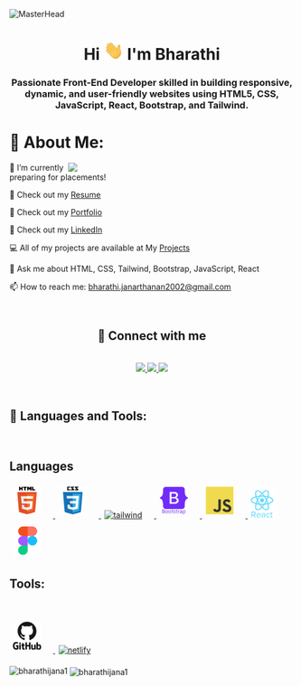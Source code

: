
<!---
bharathijana1/bharathijana1 is a ✨ special ✨ repository because its `README.md` (this file) appears on your GitHub profile.
You can click the Preview link to take a look at your changes.
--->
<!----------------------------------- Banner Section ------------------------------------>
![MasterHead](https://user-images.githubusercontent.com/95478989/198955082-6e78ebb5-e1e4-49f9-8d32-6e5af3984dcd.gif)
  

<!----------------------------------- Heading Section ------------------------------------>
<h1 align="center">
    Hi
    <img src="https://raw.githubusercontent.com/ABSphreak/ABSphreak/master/gifs/Hi.gif" width="35">
    I'm Bharathi
   
</h1>

<!----------------------------------- About Section ------------------------------------>

<h3 align="center">Passionate Front-End Developer skilled in building responsive, dynamic, and user-friendly websites using HTML5, CSS, JavaScript, React, Bootstrap, and Tailwind.</h3>

# 💫 About Me:

<picture> <img align="right" src="https://mir-s3-cdn-cf.behance.net/project_modules/disp/601014116770475.6068beff4640a.gif" width = 400px></picture>


🔭 I’m currently preparing for placements!  
  
📄 Check out my [Resume](https://drive.google.com/file/d/1o02l9B74zVlW40GqGHrWIrKawzfWBKP1/view?usp=sharing)  

📄 Check out my [Portfolio](https://portfolio-bharathi.netlify.app/)  

📄 Check out my [LinkedIn](https://www.linkedin.com/in/bharathijanarthanan12/)  
    
💻 All of my projects are available at My [Projects](https://github.com/bharathijana1)  
  
💬 Ask me about HTML, CSS, Tailwind, Bootstrap, JavaScript, React
  
📫 How to reach me: bharathi.janarthanan2002@gmail.com 


<br/>
<h2 align="center">📱 Connect with me</h2>
<br />
<div align="center">
  <a target="_blank" href="https://www.linkedin.com/in/bharathijanarthanan12/">
    <img src="https://img.shields.io/badge/LinkedIn-0077B5?style=for-the-badge&logo=linkedin&logoColor=white" />
  </a>
  <a target="_blank" href="mailto:bharathi.jana01@gmail.com">
    <img src="https://img.shields.io/badge/Gmail-D14836?style=for-the-badge&logo=gmail&logoColor=white" />
  </a>
  <a target="_blank" href="https://github.com/bharathijana1">
    <img src="https://img.shields.io/badge/GitHub-100000?style=for-the-badge&logo=github&logoColor=white" />
  </a>
</div>
<br />



<br/>
<div>
<h2 align="left">🚀 Languages and Tools:</h2>
<br/>
<h2 align="left">Languages </h2>
<p align="left">
  <a href="https://www.w3.org/html/" target="_blank" rel="noreferrer">
    <img src="https://raw.githubusercontent.com/devicons/devicon/master/icons/html5/html5-original-wordmark.svg" alt="html5" width="50" height="50" style="margin-right: 15px; padding:6px" />
  </a>
  <a href="https://www.w3schools.com/css/" target="_blank" rel="noreferrer">
    <img src="https://raw.githubusercontent.com/devicons/devicon/master/icons/css3/css3-original-wordmark.svg" alt="css3" width="50" height="50" style="margin-right: 15px; padding:6px" />
  </a>
    <a href="https://tailwindcss.com/" target="_blank" rel="noreferrer">
    <img src="https://www.vectorlogo.zone/logos/tailwindcss/tailwindcss-icon.svg" alt="tailwind" width="50" height="50" style="margin-right: 15px; padding:6px" />
  </a>
  <a href="https://getbootstrap.com" target="_blank" rel="noreferrer">
    <img src="https://raw.githubusercontent.com/devicons/devicon/master/icons/bootstrap/bootstrap-plain-wordmark.svg" alt="bootstrap" width="50" height="50" style="margin-right: 15px; padding:6px" />
  </a>
  <a href="https://developer.mozilla.org/en-US/docs/Web/JavaScript" target="_blank" rel="noreferrer">
    <img src="https://raw.githubusercontent.com/devicons/devicon/master/icons/javascript/javascript-original.svg" alt="javascript" width="50" height="50" style="margin-right: 15px; padding:6px" />
  </a>
  <a href="https://reactjs.org/" target="_blank" rel="noreferrer">
    <img src="https://raw.githubusercontent.com/devicons/devicon/master/icons/react/react-original-wordmark.svg" alt="react" width="50" height="50" style="margin-right: 15px; padding:6px />
  </a>
  <a href="https://www.figma.com/" target="_blank" rel="noreferrer">
    <img src="https://raw.githubusercontent.com/devicons/devicon/master/icons/figma/figma-original.svg" alt="figma" width="50" height="50" style="margin-right: 15px; padding:6px" />
  </a>
</p>


<h2 align="left">Tools:</h2>
<br/>
<p align="left">
<a href="https://github.com/" target="_blank" rel="noreferrer">
  <img src="https://raw.githubusercontent.com/devicons/devicon/master/icons/github/github-original-wordmark.svg" alt="github" width="50" height="50" style="margin-right: 15px; padding:6px" />
</a>

<a href="https://www.netlify.com/" target="_blank" rel="noreferrer">
  <img src="https://www.vectorlogo.zone/logos/netlify/netlify-icon.svg" alt="netlify" width="50" height="50" style="margin-right: 15px; padding:6px" />
</a>

</p>
</div>


<p><img align="left" src="https://github-readme-stats.vercel.app/api/top-langs?username=bharathijana1&show_icons=true&locale=en&layout=compact" alt="bharathijana1" /></p>

<p>&nbsp;<img align="center" src="https://github-readme-stats.vercel.app/api?username=bharathijana1&show_icons=true&locale=en" alt="bharathijana1" /></p>
